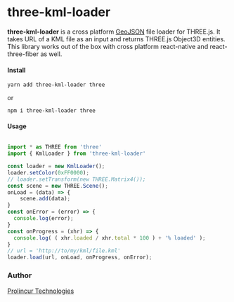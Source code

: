 
# three-kml-loader

**three-kml-loader** is a cross platform [GeoJSON](https://www.rfc-editor.org/rfc/rfc7946.html) file loader for THREE.js. It takes URL of a KML file as an input and returns THREE.js Object3D entities. This library works out of the box with cross platform react-native and react-three-fiber as well.

#### Install
```
yarn add three-kml-loader three
```
or
```
npm i three-kml-loader three
```

#### Usage

```javascript

import * as THREE from 'three'
import { KmlLoader } from 'three-kml-loader'

const loader = new KmlLoader();
loader.setColor(0xFF0000);
// loader.setTransform(new THREE.Matrix4());
const scene = new THREE.Scene();
onLoad = (data) => {
    scene.add(data);
}
const onError = (error) => {
  console.log(error);
}
const onProgress = (xhr) => {
  console.log( ( xhr.loaded / xhr.total * 100 ) + '% loaded' );
}
// url = 'http://to/my/kml/file.kml'
loader.load(url, onLoad, onProgress, onError);

```

### Author

[Prolincur Technologies](https://prolincur.com)
